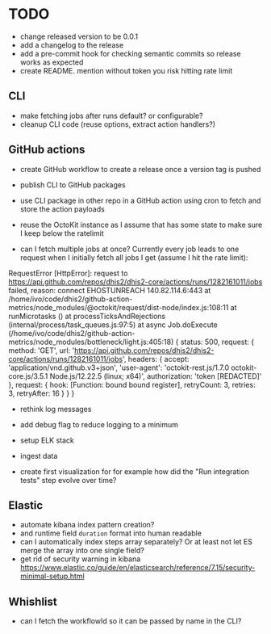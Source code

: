 # TODO

- change released version to be 0.0.1
- add a changelog to the release
- add a pre-commit hook for checking semantic commits so release works as
  expected
- create README. mention without token you risk hitting rate limit

## CLI

- make fetching jobs after runs default? or configurable?
- cleanup CLI code (reuse options, extract action handlers?)

## GitHub actions

- create GitHub workflow to create a release once a version tag is pushed
- publish CLI to GitHub packages
- use CLI package in other repo in a GitHub action using cron to fetch and
  store the action payloads
- reuse the OctoKit instance as I assume that has some state to make sure I
  keep below the ratelimit

- can I fetch multiple jobs at once? Currently every job leads to one request
  when I initially fetch all jobs I get (assume I hit the rate limit):

RequestError [HttpError]: request to https://api.github.com/repos/dhis2/dhis2-core/actions/runs/1282161011/jobs failed, reason: connect EHOSTUNREACH 140.82.114.6:443
at /home/ivo/code/dhis2/github-action-metrics/node_modules/@octokit/request/dist-node/index.js:108:11
at runMicrotasks (<anonymous>)
at processTicksAndRejections (internal/process/task_queues.js:97:5)
at async Job.doExecute (/home/ivo/code/dhis2/github-action-metrics/node_modules/bottleneck/light.js:405:18) {
status: 500,
request: {
method: 'GET',
url: 'https://api.github.com/repos/dhis2/dhis2-core/actions/runs/1282161011/jobs',
headers: {
accept: 'application/vnd.github.v3+json',
'user-agent': 'octokit-rest.js/1.7.0 octokit-core.js/3.5.1 Node.js/12.22.5 (linux; x64)',
authorization: 'token [REDACTED]'
},
request: {
hook: [Function: bound bound register],
retryCount: 3,
retries: 3,
retryAfter: 16
}
}
}

- rethink log messages
- add debug flag to reduce logging to a minimum

- setup ELK stack
- ingest data
- create first visualization for for example how did the "Run integration tests" step evolve over time?

## Elastic

- automate kibana index pattern creation?
- and runtime field `duration` format into human readable
- can I automatically index steps array separately? Or at least not let ES
  merge the array into one single field?
- get rid of security warning in kibana
  https://www.elastic.co/guide/en/elasticsearch/reference/7.15/security-minimal-setup.html

## Whishlist

- can I fetch the workflowId so it can be passed by name in the CLI?
